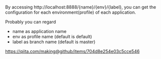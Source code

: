 By accessing http://localhost:8888/{name}/{env}/{label}, you can get the configuration for each environment(profile) of each application.

Probably you can regard

- name as application name
- env as profile name (default is default)
- label as branch name (default is master)


https://qiita.com/making@github/items/704d8e254e03c5cce546
